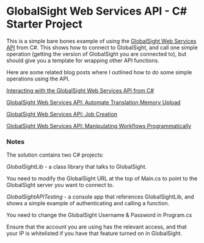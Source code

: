 # GlobalSight Web Services API - C# Starter Project

This is a simple bare bones example of using the [GlobalSight Web Services API](http://www.globalsight.com/wiki/index.php/GlobalSight_Web_Services_API) 
from C#. This shows how to connect to GlobalSight, and call one simple operation (getting the version of GlobalSight you are connected to), but should give you a template for 
wrapping other API functions.

Here are some related blog posts where I outlined how to do some simple operations using the API.

[Interacting with the GlobalSight Web Services API from C#](http://www.jimmycollins.org/blog/?p=707)

[GlobalSight Web Services API: Automate Translation Memory Upload](http://www.jimmycollins.org/blog/?p=724)

[GlobalSight Web Services API: Job Creation](http://www.jimmycollins.org/blog/?p=733)

[GlobalSight Web Services API: Manipulating Workflows Programmatically](http://www.jimmycollins.org/blog/?p=747)

### Notes

The solution contains two C# projects:

*GlobalSightLib* - a class library that talks to GlobalSight.

You need to modify the GlobalSight URL at the top of Main.cs to point to the GlobalSight server you want to connect to.

*GlobalSightAPITesting* - a console app that references GlobalSightLib, and shows a simple example of authenticating and calling a function.

You need to change the GlobalSight Username & Password in Program.cs

Ensure that the account you are using has the relevant access, and that your IP is whitelisted if you have that feature turned on in GlobalSight.

